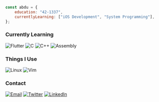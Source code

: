 ```javascript
const abdu = {
    education: "42-1337",
    currentlyLearning: ["iOS Development", "System Programming"],
};
```
### Currently Learning
![Flutter](https://img.shields.io/badge/Flutter-02569B?style=for-the-badge&logo=flutter&logoColor=white)
![C](https://img.shields.io/badge/C-00599C?style=for-the-badge&logo=c%2B%2B&logoColor=white)
![C++](https://img.shields.io/badge/C++-00599C?style=for-the-badge&logo=c%2B%2B&logoColor=white)
![Assembly](https://img.shields.io/badge/Assembly-654FF0?style=for-the-badge&logo=assemblyscript&logoColor=white)
### Things I Use
![Linux](https://img.shields.io/badge/Linux-FCC624?style=for-the-badge&logo=linux&logoColor=black)
![Vim](https://img.shields.io/badge/Vim-%2311AB00.svg?style=for-the-badge&logo=vim&logoColor=white)
### Contact
[![Email](https://img.shields.io/badge/Email-0078D4?style=for-the-badge&logo=microsoft-outlook&logoColor=white)](mailto:abderrahmanech@outlook.fr)
[![Twitter](https://img.shields.io/badge/Twitter-1DA1F2?style=for-the-badge&logo=twitter&logoColor=white)](https://twitter.com/48k483x)
[![LinkedIn](https://img.shields.io/badge/LinkedIn-0077B5?style=for-the-badge&logo=linkedin&logoColor=white)](https://www.linkedin.com/in/abkabex/)
